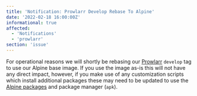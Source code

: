 ```yaml
---
title: 'Notification: Prowlarr Develop Rebase To Alpine'
date: '2022-02-18 16:00:00Z'
informational: true
affected:
  - 'Notifications'
  - 'prowlarr'
section: 'issue'
---
```

For operational reasons we will shortly be rebasing our [Prowlarr](https://github.com/linuxserver/docker-prowlarr) `develop` tag to use our Alpine base image. If you use the image as-is this will not have any direct impact, however, if you make use of any customization scripts which install additional packages these may need to be updated to use the [Alpine packages](https://pkgs.alpinelinux.org/packages?name=&branch=v3.15) and package manager (`apk`).

